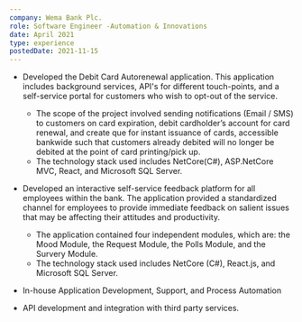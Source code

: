 ```yaml
---
company: Wema Bank Plc.
role: Software Engineer -Automation & Innovations
date: April 2021
type: experience
postedDate: 2021-11-15
---
```


- Developed the Debit Card Autorenewal application. This application includes background services, API's for different touch-points, and a self-service portal for customers who wish to opt-out of the service.
  - The scope of the project involved sending notifications (Email / SMS) to customers on card expiration, debit cardholder’s account for card renewal, and create que for instant issuance of cards, accessible bankwide such that customers already debited will no longer be debited at the point of card printing/pick up.
  - The technology stack used includes NetCore(C#), ASP.NetCore MVC, React, and Microsoft SQL Server.
- Developed an interactive self-service feedback platform for all employees within the bank. The application provided a standardized channel for employees to provide immediate feedback on salient issues that may be affecting their attitudes and productivity.
  - The application contained four independent modules, which are: the Mood Module, the Request Module, the Polls Module, and the Survery Module.
  - The technology stack used includes NetCore (C#), React.js, and Microsoft SQL Server.

- In-house Application Development, Support, and Process Automation
- API development and integration with third party services.
